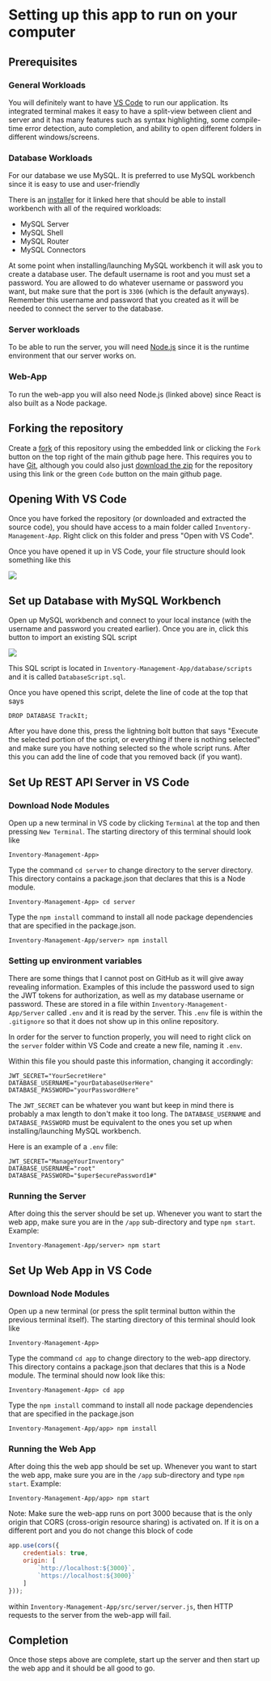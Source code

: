 # Setting up this app to run on your computer

## Prerequisites

### General Workloads

You will definitely want to have [VS Code](https://code.visualstudio.com/download) to run our application. Its integrated terminal makes it easy to have a split-view between client and server and it has many
features such as syntax highlighting, some compile-time error detection, auto completion, and ability to open different folders in different windows/screens.

### Database Workloads

For our database we use MySQL. It is preferred to use MySQL workbench since it is easy to use and user-friendly

There is an [installer](https://dev.mysql.com/downloads/file/?id=518835) for it linked here that should be able to install workbench with all of the required workloads:
- MySQL Server
- MySQL Shell 
- MySQL Router
- MySQL Connectors

At some point when installing/launching MySQL workbench it will ask you to create a database user. The default username is root and you must set a password. You are allowed to do whatever username or 
password you want, but make sure that the port is `3306` (which is the default anyways). Remember this username and password that you created as it will be needed to connect the server to the database.

### Server workloads

To be able to run the server, you will need [Node.js](https://nodejs.org/en/download) since it is the runtime environment that our server works on. 

### Web-App

To run the web-app you will also need Node.js (linked above) since React is also built as a Node package.

## Forking the repository

Create a [fork](https://github.com/Garnet-Yeates/Inventory-Management-App/fork) of this repository using the embedded link or clicking the `Fork` button on the top right of the main github page here. This requires you to have
[Git](https://git-scm.com/downloads), although you could also just [download the zip](https://github.com/Garnet-Yeates/Inventory-Management-App/archive/refs/heads/main.zip) for the repository using this link or the green `Code` 
button on the main github page.

## Opening With VS Code

Once you have forked the repository (or downloaded and extracted the source code), you should have access to a main folder called `Inventory-Management-App`. Right click on this folder and press "Open with VS Code".

Once you have opened it up in VS Code, your file structure should look something like this

![](https://i.gyazo.com/be40ab4111e7a3ac80692b11ae370fab.png)

## Set up Database with MySQL Workbench

Open up MySQL workbench and connect to your local instance (with the username and password you created earlier). Once you are in, click this button to import an existing SQL script

![](https://i.gyazo.com/d4514e907fbc525dd96ed809a41c839f.png)

This SQL script is located in `Inventory-Management-App/database/scripts` and it is called `DatabaseScript.sql`.

Once you have opened this script, delete the line of code at the top that says

```mysql
DROP DATABASE TrackIt;
```

After you have done this, press the lightning bolt button that says "Execute the selected portion of the script, or everything if there is nothing selected" and make sure you have nothing selected
so the whole script runs. After this you can add the line of code that you removed back (if you want).

## Set Up REST API Server in VS Code

### Download Node Modules

Open up a new terminal in VS code by clicking `Terminal` at the top and then pressing `New Terminal`. The starting directory of this terminal should look like

```
Inventory-Management-App>
```

Type the command `cd server` to change directory to the server directory. This directory contains a package.json that declares that this is a Node module.

```
Inventory-Management-App> cd server
```

Type the `npm install` command to install all node package dependencies that are specified in the package.json.

```
Inventory-Management-App/server> npm install
```

### Setting up environment variables

There are some things that I cannot post on GitHub as it will give away revealing information. Examples of this include the password used to sign the JWT tokens for authorization, as well
as my database username or password. These are stored in a file within `Inventory-Management-App/Server` called `.env` and it is read by the server. This `.env` file is within the `.gitignore`
so that it does not show up in this online repository.

In order for the server to function properly, you will need to right click on the `server` folder within VS Code and create a new file, naming it `.env`.

Within this file you should paste this information, changing it accordingly:

```
JWT_SECRET="YourSecretHere"
DATABASE_USERNAME="yourDatabaseUserHere"
DATABASE_PASSWORD="yourPasswordHere"
```

The `JWT_SECRET` can be whatever you want but keep in mind there is probably a max length to don't make it too long. The `DATABASE_USERNAME` and `DATABASE_PASSWORD` must be equivalent
to the ones you set up when installing/launching MySQL workbench.

Here is an example of a `.env` file:

```
JWT_SECRET="ManageYourInventory"
DATABASE_USERNAME="root"
DATABASE_PASSWORD="$uper$ecurePassword1#"
```

### Running the Server

After doing this the server should be set up. Whenever you want to start the web app, make sure you are in the `/app` sub-directory and type `npm start`. Example:

```
Inventory-Management-App/server> npm start
```

## Set Up Web App in VS Code

### Download Node Modules

Open up a new terminal (or press the split terminal button within the previous terminal itself). The starting directory of this terminal should look like

```
Inventory-Management-App>
```

Type the command `cd app` to change directory to the web-app directory. This directory contains a package.json that declares that this is a Node module. The terminal should now look like this:

```
Inventory-Management-App> cd app
```

Type the `npm install` command to install all node package dependencies that are specified in the package.json

```
Inventory-Management-App/app> npm install
```

### Running the Web App

After doing this the web app should be set up. Whenever you want to start the web app, make sure you are in the `/app` sub-directory and type `npm start`. Example:

```
Inventory-Management-App/app> npm start
```

Note: Make sure the web-app runs on port 3000 because that is the only origin that CORS (cross-origin resource sharing) is activated on. If it is on a different port and you do not change this block of code
```js
app.use(cors({
    credentials: true,
    origin: [
        `http://localhost:${3000}`,
        `https://localhost:${3000}`
    ]
}));
```
within `Inventory-Management-App/src/server/server.js`, then HTTP requests to the server from the web-app will fail.

## Completion

Once those steps above are complete, start up the server and then start up the web app and it should be all good to go.


